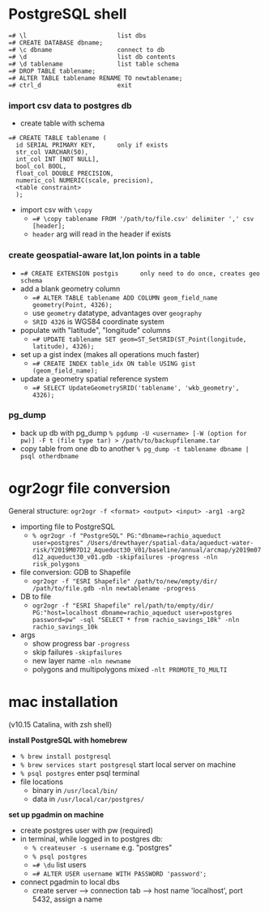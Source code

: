 # PostgreSQL shell
~~~
=# \l                         list dbs
=# CREATE DATABASE dbname;
=# \c dbname                  connect to db
=# \d                         list db contents
=# \d tablename               list table schema
=# DROP TABLE tablename;
=# ALTER TABLE tablename RENAME TO newtablename;
=# ctrl_d                     exit
~~~

### import csv data to postgres db
- create table with schema
~~~
=# CREATE TABLE tablename (
  id SERIAL PRIMARY KEY,      only if exists
  str_col VARCHAR(50),
  int_col INT [NOT NULL],
  bool_col BOOL,
  float_col DOUBLE PRECISION,
  numeric_col NUMERIC(scale, precision),
  <table constraint>
  );
~~~
- import csv with `\copy`
  - `=# \copy tablename FROM '/path/to/file.csv' delimiter ',' csv [header];`
  - `header` arg will read in the header if exists

### create geospatial-aware lat,lon points in a table
- `=# CREATE EXTENSION postgis      only need to do once, creates geo schema`
- add a blank geometry column
  - `=# ALTER TABLE tablename ADD COLUMN geom_field_name geometry(Point, 4326);`
  - use `geometry` datatype, advantages over `geography`
  - `SRID 4326` is WGS84 coordinate system
- populate with "latitude", "longitude" columns
  - `=# UPDATE tablename SET geom=ST_SetSRID(ST_Point(longitude, latitude), 4326);`
- set up a gist index (makes all operations much faster)
  - `=# CREATE INDEX table_idx ON table USING gist (geom_field_name);`
- update a geometry spatial reference system
  - `=# SELECT UpdateGeometrySRID('tablename', 'wkb_geometry', 4326);`

### pg_dump
- back up db with pg_dump `% pgdump -U <username> [-W (option for pw)] -F t (file type tar) > /path/to/backupfilename.tar`
- copy table from one db to another `% pg_dump -t tablename dbname | psql otherdbname`

# ogr2ogr file conversion

General structure: `ogr2ogr -f <format> <output> <input> -arg1 -arg2`

- importing file to PostgreSQL
  - `% ogr2ogr -f "PostgreSQL" PG:"dbname=rachio_aqueduct user=postgres" /Users/drewthayer/spatial-data/aqueduct-water-risk/Y2019M07D12_Aqueduct30_V01/baseline/annual/arcmap/y2019m07d12_aqueduct30_v01.gdb -skipfailures -progress -nln risk_polygons`
- file conversion: GDB to Shapefile
  - `ogr2ogr -f "ESRI Shapefile" /path/to/new/empty/dir/ /path/to/file.gdb -nln newtablename -progress`
- DB to file
  - `ogr2ogr -f "ESRI Shapefile" rel/path/to/empty/dir/ PG:"host=localhost dbname=rachio_aqueduct user=postgres password=pw" -sql "SELECT * from rachio_savings_10k" -nln rachio_savings_10k`
- args
  - show progress bar `-progress`
  - skip failures `-skipfailures`
  - new layer name `-nln newname`
  - polygons and multipolygons mixed `-nlt PROMOTE_TO_MULTI`

# mac installation
(v10.15 Catalina, with zsh shell)

__install PostgreSQL with homebrew__
- `% brew install postgresql`
- `% brew services start postgresql` start local server on machine
- `% psql postgres` enter psql terminal
- file locations
  - binary in `/usr/local/bin/`
  - data in `/usr/local/car/postgres/`

__set up pgadmin on machine__
- create postgres user with pw (required)
- in terminal, while logged in to postgres db:
  - `% createuser -s username` e.g. "postgres"
  - `% psql postgres`
  - `=# \du` list users
  - `=# ALTER USER username WITH PASSWORD 'password';`
- connect pgadmin to local dbs
  - create server --> connection tab --> host name 'localhost', port 5432, assign a name
